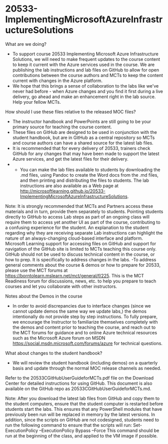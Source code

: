 # 20533-ImplementingMicrosoftAzureInfrastructureSolutions

What are we doing?
- To support course 20533 Implementing Microsoft Azure Infrastructure Solutions, we will need to make frequent updates to the course content to keep it current with the Azure services used in the course. We are publishing the lab instructions and lab files on GitHub to allow for open contributions between the course authors and MCTs to keep the content current with changes in the Azure platform.
- We hope that this brings a sense of collaboration to the labs like we've never had before - when Azure changes and you find it first during a live delivery, go ahead and make an enhancement right in the lab source. Help your fellow MCTs.

How should I use these files relative to the released MOC files?
- The instructor handbook and PowerPoints are still going to be your primary source for teaching the course content.
- These files on GitHub are designed to be used in conjunction with the student handbook, but are in GitHub as a central repository so MCTs and course authors can have a shared source for the latest lab files.
- It is recommended that for every delivery of 20533, trainers check GitHub for any changes that may have been made to support the latest Azure services, and get the latest files for their delivery.
- - You can make the lab files available to students by downloading the .md files, using Pandoc to create the Word docs from the .md files, and then printing and distributing the files to students. The lab instructions are also available as a Web page at http://microsoftlearning.github.io/20533-ImplementingMicrosoftAzureInfrastructureSolutions. 

Note: It is strongly recommended that MCTs and Partners access these materials and in turn, provide them separately to students.  Pointing students directly to GitHub to access Lab steps as part of an ongoing class will require them to access yet another UI as part of the course, contributing to a confusing experience for the student. An explanation to the student regarding why they are receiving separate Lab instructions can highlight the nature of an always-changing cloud-based interface and platform. Microsoft Learning support for accessing files on GitHub and support for navigation of the GitHub site is limited to MCTs teaching this course only.
GitHub should not be used to discuss technical content in the course, or how to prep. It is specifically to address changes in the labs.
-To address general comments about the course & demos or how to prepare for 20533, please use the MCT forums at https://borntolearn.mslearn.net/mct/general/f/225. This is the MCT Readiness forum for discussions, news, etc. to help you prepare to teach courses and let you collaborate with other instructors.

Notes about the Demos in the course
- In order to avoid discrepancies due to interface changes (since we cannot update demos the same way we update labs,) the demos intentionally do not provide step by step instructions. To fully prepare, we encourage the Instructor to familiarize themselves completely with the demos and content prior to teaching the course, and reach out to the MCT forums for guidance and to online Azure technical resources such as the Microsoft Azure forum on MSDN https://social.msdn.microsoft.com/forums/azure for technical questions.

What about changes to the student handbook?
- We will review the student handbook (including demos) on a quarterly basis and update through the normal MOC release channels as needed.

Refer to the 20533CGitHubUserGuideforMCTs.pdf file on the Download Center for detailed instructions for using GitHub. This document is also available on the GitHub repo as 20533CGitHubUserGuideforMCTs.md.  

Note: After you download the latest lab files from GitHub and copy them to the student computers, ensure that the student computer is restarted before students start the labs. This ensures that any PowerShell modules that have previously been run will be replaced in memory by the latest versions. In addition, since the scripts on GitHub are not codesigned, students need to run the following command to ensure that the scripts will run:
Set-ExecutionPolicy –ExecutionPolicy Bypass –Force
This command should be run at the beginning of the class, and applied to the VM image if possible. 


